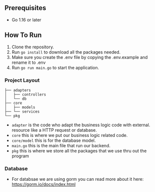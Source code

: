 ## Prerequisites

- Go 1.16 or later

## How To Run

1. Clone the repository.
2. Run `go install` to download all the packages needed.
3. Make sure you create the .env file by copying the .env.example and rename it to .env
4. Run `go run main.go` to start the application.

### Project Layout

```tree
├── adapters
│   ├── controllers
│   └── db
├── core
│   ├── models
├── └── services
└── pkg
```

- `adapter` is the code who adapt the business logic code with external. resource like a HTTP request or database.
- `core` this is where we put our business logic related code.
- `core/model` this is for the database model.
- `main.go` this is the main file that run our backend.
- `pkg` this is where we store all the packages that we use thru out the program

### Database

- For databsae we are using gorm you can read more about it here: https://gorm.io/docs/index.html
